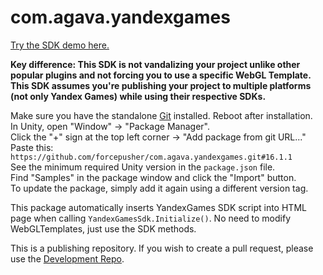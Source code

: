 # com.agava.yandexgames  
  
[Try the SDK demo here.](https://yandex.ru/games/app/223976?draft=true)  
  
**Key difference: This SDK is not vandalizing your project unlike other popular plugins and not forcing you to use a specific WebGL Template. This SDK assumes you're publishing your project to multiple platforms (not only Yandex Games) while using their respective SDKs.**  
  
Make sure you have the standalone [Git](https://git-scm.com/downloads) installed. Reboot after installation.  
In Unity, open "Window" -> "Package Manager".  
Click the "+" sign at the top left corner -> "Add package from git URL..."  
Paste this: `https://github.com/forcepusher/com.agava.yandexgames.git#16.1.1`  
See the minimum required Unity version in the `package.json` file.  
Find "Samples" in the package window and click the "Import" button.  
To update the package, simply add it again using a different version tag.  
  
This package automatically inserts YandexGames SDK script into HTML page when calling `YandexGamesSdk.Initialize()`. No need to modify WebGLTemplates, just use the SDK methods.  
  
This is a publishing repository. If you wish to create a pull request, please use the [Development Repo](https://github.com/forcepusher/YandexGamesUnity).
